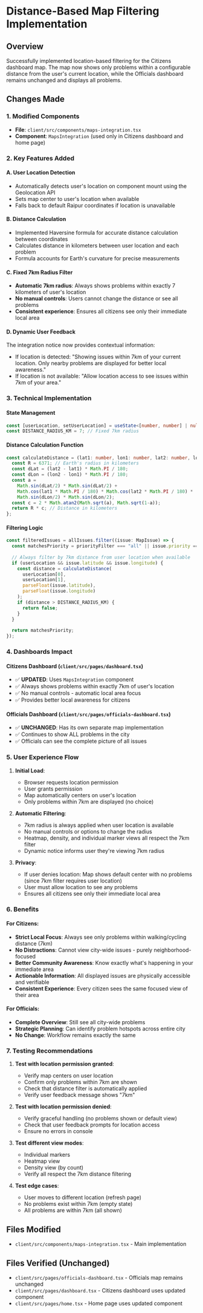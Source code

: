 # Distance-Based Map Filtering Implementation

## Overview
Successfully implemented location-based filtering for the Citizens dashboard map. The map now shows only problems within a configurable distance from the user's current location, while the Officials dashboard remains unchanged and displays all problems.

## Changes Made

### 1. Modified Components
- **File**: `client/src/components/maps-integration.tsx`
- **Component**: `MapsIntegration` (used only in Citizens dashboard and home page)

### 2. Key Features Added

#### A. User Location Detection
- Automatically detects user's location on component mount using the Geolocation API
- Sets map center to user's location when available
- Falls back to default Raipur coordinates if location is unavailable

#### B. Distance Calculation
- Implemented Haversine formula for accurate distance calculation between coordinates
- Calculates distance in kilometers between user location and each problem
- Formula accounts for Earth's curvature for precise measurements

#### C. Fixed 7km Radius Filter
- **Automatic 7km radius**: Always shows problems within exactly 7 kilometers of user's location
- **No manual controls**: Users cannot change the distance or see all problems
- **Consistent experience**: Ensures all citizens see only their immediate local area

#### D. Dynamic User Feedback
The integration notice now provides contextual information:
- If location is detected: "Showing issues within 7km of your current location. Only nearby problems are displayed for better local awareness."
- If location is not available: "Allow location access to see issues within 7km of your area."

### 3. Technical Implementation

#### State Management
```typescript
const [userLocation, setUserLocation] = useState<[number, number] | null>(null);
const DISTANCE_RADIUS_KM = 7; // Fixed 7km radius
```

#### Distance Calculation Function
```typescript
const calculateDistance = (lat1: number, lon1: number, lat2: number, lon2: number): number => {
  const R = 6371; // Earth's radius in kilometers
  const dLat = (lat2 - lat1) * Math.PI / 180;
  const dLon = (lon2 - lon1) * Math.PI / 180;
  const a = 
    Math.sin(dLat/2) * Math.sin(dLat/2) +
    Math.cos(lat1 * Math.PI / 180) * Math.cos(lat2 * Math.PI / 180) *
    Math.sin(dLon/2) * Math.sin(dLon/2);
  const c = 2 * Math.atan2(Math.sqrt(a), Math.sqrt(1-a));
  return R * c; // Distance in kilometers
};
```

#### Filtering Logic
```typescript
const filteredIssues = allIssues.filter((issue: MapIssue) => {
  const matchesPriority = priorityFilter === "all" || issue.priority === priorityFilter;
  
  // Always filter by 7km distance from user location when available
  if (userLocation && issue.latitude && issue.longitude) {
    const distance = calculateDistance(
      userLocation[0],
      userLocation[1],
      parseFloat(issue.latitude),
      parseFloat(issue.longitude)
    );
    if (distance > DISTANCE_RADIUS_KM) {
      return false;
    }
  }
  
  return matchesPriority;
});
```

### 4. Dashboards Impact

#### Citizens Dashboard (`client/src/pages/dashboard.tsx`)
- ✅ **UPDATED**: Uses `MapsIntegration` component
- ✅ Always shows problems within exactly 7km of user's location
- ✅ No manual controls - automatic local area focus
- ✅ Provides better local awareness for citizens

#### Officials Dashboard (`client/src/pages/officials-dashboard.tsx`)
- ✅ **UNCHANGED**: Has its own separate map implementation
- ✅ Continues to show ALL problems in the city
- ✅ Officials can see the complete picture of all issues

### 5. User Experience Flow

1. **Initial Load**:
   - Browser requests location permission
   - User grants permission
   - Map automatically centers on user's location
   - Only problems within 7km are displayed (no choice)

2. **Automatic Filtering**:
   - 7km radius is always applied when user location is available
   - No manual controls or options to change the radius
   - Heatmap, density, and individual marker views all respect the 7km filter
   - Dynamic notice informs user they're viewing 7km radius

3. **Privacy**:
   - If user denies location: Map shows default center with no problems (since 7km filter requires user location)
   - User must allow location to see any problems
   - Ensures all citizens see only their immediate local area

### 6. Benefits

#### For Citizens:
- **Strict Local Focus**: Always see only problems within walking/cycling distance (7km)
- **No Distractions**: Cannot view city-wide issues - purely neighborhood-focused
- **Better Community Awareness**: Know exactly what's happening in your immediate area
- **Actionable Information**: All displayed issues are physically accessible and verifiable
- **Consistent Experience**: Every citizen sees the same focused view of their area

#### For Officials:
- **Complete Overview**: Still see all city-wide problems
- **Strategic Planning**: Can identify problem hotspots across entire city
- **No Change**: Workflow remains exactly the same

### 7. Testing Recommendations

1. **Test with location permission granted**:
   - Verify map centers on user location
   - Confirm only problems within 7km are shown
   - Check that distance filter is automatically applied
   - Verify user feedback message shows "7km"

2. **Test with location permission denied**:
   - Verify graceful handling (no problems shown or default view)
   - Check that user feedback prompts for location access
   - Ensure no errors in console

3. **Test different view modes**:
   - Individual markers
   - Heatmap view
   - Density view (by count)
   - Verify all respect the 7km distance filtering

4. **Test edge cases**:
   - User moves to different location (refresh page)
   - No problems exist within 7km (empty state)
   - All problems are within 7km (all shown)

## Files Modified
- `client/src/components/maps-integration.tsx` - Main implementation

## Files Verified (Unchanged)
- `client/src/pages/officials-dashboard.tsx` - Officials map remains unchanged
- `client/src/pages/dashboard.tsx` - Citizens dashboard uses updated component
- `client/src/pages/home.tsx` - Home page uses updated component
